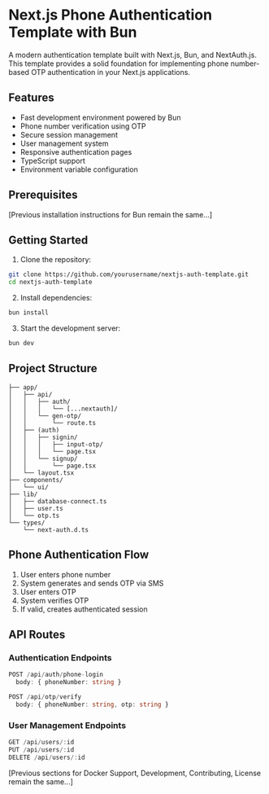 # Next.js Phone Authentication Template with Bun

A modern authentication template built with Next.js, Bun, and NextAuth.js. This
template provides a solid foundation for implementing phone number-based OTP
authentication in your Next.js applications.

## Features

- Fast development environment powered by Bun
- Phone number verification using OTP
- Secure session management
- User management system
- Responsive authentication pages
- TypeScript support
- Environment variable configuration

## Prerequisites

[Previous installation instructions for Bun remain the same...]

## Getting Started

1. Clone the repository:

```bash
git clone https://github.com/yourusername/nextjs-auth-template.git
cd nextjs-auth-template
```

2. Install dependencies:

```bash
bun install
```

3. Start the development server:

```bash
bun dev
```

## Project Structure

```
├── app/
│   ├── api/
│   │   ├── auth/
│   │   │   └── [...nextauth]/
│   │   └── gen-otp/
│   │       └── route.ts
│   ├── (auth)
│   │   ├── signin/
│   │   │   ├── input-otp/
│   │   │   └── page.tsx
│   │   └── signup/
│   │       └── page.tsx
│   └── layout.tsx
├── components/
│   └── ui/
├── lib/
│   ├── database-connect.ts
│   ├── user.ts
│   └── otp.ts
└── types/
    └── next-auth.d.ts
```

## Phone Authentication Flow

1. User enters phone number
2. System generates and sends OTP via SMS
3. User enters OTP
4. System verifies OTP
5. If valid, creates authenticated session

## API Routes

### Authentication Endpoints

```typescript
POST /api/auth/phone-login
  body: { phoneNumber: string }

POST /api/otp/verify
  body: { phoneNumber: string, otp: string }
```

### User Management Endpoints

```typescript
GET /api/users/:id
PUT /api/users/:id
DELETE /api/users/:id
```

[Previous sections for Docker Support, Development, Contributing, License remain
the same...]

